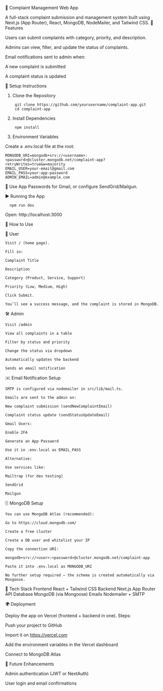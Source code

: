 📝 Complaint Management Web App

A full-stack complaint submission and management system built using Next.js (App Router), React, MongoDB, NodeMailer, and Tailwind CSS.
🔧 Features

  Users can submit complaints with category, priority, and description.

  Admins can view, filter, and update the status of complaints.

  Email notifications sent to admin when:

  A new complaint is submitted

  A complaint status is updated

🚀 Setup Instructions
1. Clone the Repository

        git clone https://github.com/yourusername/complaint-app.git
        cd complaint-app

2. Install Dependencies

        npm install

3. Environment Variables

Create a .env.local file at the root:

    MONGODB_URI=mongodb+srv://<username>:<password>@cluster.mongodb.net/complaint-app?retryWrites=true&w=majority
    EMAIL_USER=your-email@gmail.com
    EMAIL_PASS=your-app-password
    ADMIN_EMAIL=admin@example.com

🔐 Use App Passwords for Gmail, or configure SendGrid/Mailgun.

▶️ Running the App

      npm run dev

Open: http://localhost:3000

🧪 How to Use

👤 User

    Visit / (home page).
  
    Fill in:
  
    Complaint Title
  
    Description
  
    Category (Product, Service, Support)
  
    Priority (Low, Medium, High)
  
    Click Submit.
  
    You’ll see a success message, and the complaint is stored in MongoDB.

🛠 Admin

    Visit /admin
  
    View all complaints in a table
  
    Filter by status and priority
  
    Change the status via dropdown
  
    Automatically updates the backend
  
    Sends an email notification

✉️ Email Notification Setup

    SMTP is configured via nodemailer in src/lib/mail.ts.
    
    Emails are sent to the admin on:
    
    New complaint submission (sendNewComplaintEmail)
    
    Complaint status update (sendStatusUpdateEmail)
    
    Gmail Users:
    
    Enable 2FA
    
    Generate an App Password
    
    Use it in .env.local as EMAIL_PASS

    Alternative:
    
    Use services like:
    
    Mailtrap (for dev testing)
    
    SendGrid
    
    Mailgun

🗄 MongoDB Setup

    You can use MongoDB Atlas (recommended):
    
    Go to https://cloud.mongodb.com/
    
    Create a free cluster
    
    Create a DB user and whitelist your IP
    
    Copy the connection URI:
    
    mongodb+srv://<user>:<password>@cluster.mongodb.net/complaint-app
    
    Paste it into .env.local as MONGODB_URI
    
    No further setup required — the schema is created automatically via Mongoose.
🧰 Tech Stack
    Frontend	React + Tailwind CSS
    Backend	Next.js App Router API
    Database	MongoDB (via Mongoose)
    Emails	Nodemailer + SMTP
    
🌍 Deployment

Deploy the app on Vercel (frontend + backend in one).
Steps:

Push your project to GitHub

Import it on https://vercel.com

Add the environment variables in the Vercel dashboard

Connect to MongoDB Atlas

🏁 Future Enhancements

  Admin authentication (JWT or NextAuth)

  User login and email confirmations
